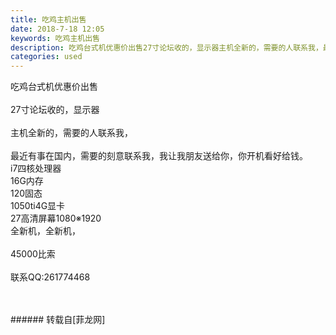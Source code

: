 ```yaml
---
title: 吃鸡主机出售
date: 2018-7-18 12:05
keywords: 吃鸡主机出售
description: 吃鸡台式机优惠价出售27寸论坛收的，显示器主机全新的，需要的人联系我，最近有事在国内，需要的刻意联系我，我让我朋友送给你，你开机看好给钱。i7四核处理器16G内存120固态1050ti4G显卡27高清屏幕1080※1920全新机，全新机，45000比索联系QQ:261774468
categories: used
---
```

<td class="t_f" id="postmessage_1524035">

吃鸡台式机优惠价出售<br/>
<br/>
27寸论坛收的，显示器<br/>
<br/>
主机全新的，需要的人联系我，<br/>
<br/>
最近有事在国内，需要的刻意联系我，我让我朋友送给你，你开机看好给钱。<br/>
i7四核处理器<br/>
16G内存<br/>
120固态<br/>
1050ti4G显卡<br/>
27高清屏幕1080※1920<br/>
全新机，全新机，<br/>
<br/>
45000比索<br/>
<br/>
<img alt="" border="0" class="zoom" data-cf-modified-41a14ca3ba7db2f60145b512-="" file="http://www.flw.ph//mobcent//app/data/phiz/default/22.png" id="aimg_o8j89" lazyloadthumb="1" onclick="" onmouseover="" src="http://www.flw.ph//mobcent//app/data/phiz/default/22.png"/><img alt="" border="0" class="zoom" data-cf-modified-41a14ca3ba7db2f60145b512-="" file="http://www.flw.ph//mobcent//app/data/phiz/default/22.png" id="aimg_c5fTf" lazyloadthumb="1" onclick="" onmouseover="" src="http://www.flw.ph//mobcent//app/data/phiz/default/22.png"/><img alt="" border="0" class="zoom" data-cf-modified-41a14ca3ba7db2f60145b512-="" file="http://www.flw.ph//mobcent//app/data/phiz/default/22.png" id="aimg_Kq59q" lazyloadthumb="1" onclick="" onmouseover="" src="http://www.flw.ph//mobcent//app/data/phiz/default/22.png"/>联系QQ:261774468<br/>
<br/>
<br/>
<img alt="" border="0" class="zoom" data-cf-modified-41a14ca3ba7db2f60145b512-="" file="http://www.flw.ph/data/appbyme/upload/image/201807/18/vw5csfahNyqa.jpg" id="aimg_FPrpA" lazyloadthumb="1" onclick="" onmouseover="" src="http://www.flw.ph/data/appbyme/upload/image/201807/18/vw5csfahNyqa.jpg"/><br/>
<img alt="" border="0" class="zoom" data-cf-modified-41a14ca3ba7db2f60145b512-="" file="http://www.flw.ph/data/appbyme/upload/image/201807/18/tULDzJnjbo7V.jpg" id="aimg_T6g6E" lazyloadthumb="1" onclick="" onmouseover="" src="http://www.flw.ph/data/appbyme/upload/image/201807/18/tULDzJnjbo7V.jpg"/><br/>
<img alt="" border="0" class="zoom" data-cf-modified-41a14ca3ba7db2f60145b512-="" file="http://www.flw.ph/data/appbyme/upload/image/201807/18/ysoLtr06WrXr.jpg" id="aimg_tZEEn" lazyloadthumb="1" onclick="" onmouseover="" src="http://www.flw.ph/data/appbyme/upload/image/201807/18/ysoLtr06WrXr.jpg"/><br/>
</td>
###### 转载自[菲龙网]
